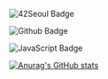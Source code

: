 ![42Seoul Badge](https://img.shields.io/badge/42Seoul-000000?style=flat&logo=42&logoColor=white)

![Github Badge](https://img.shields.io/badge/Github-grey?style=flat&logo=github&logoColor=white&link=https://github.com/Resister-boy/)

![JavaScript Badge](https://img.shields.io/badge/JavaScript-F7DF1E?style=flat&logo=JavaScript&logoColor=white&link=mailto:hassanpumped17@gmail.com)

[![Anurag's GitHub stats](https://github-readme-stats.vercel.app/api?username=Resister-boy)](https://github.com/anuraghazra/github-readme-stats)

